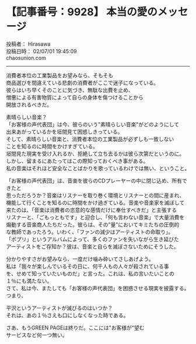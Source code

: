 # 【記事番号：9928】 本当の愛のメッセージ

投稿者： Hirasawa  
投稿日時： 02/07/01 19:45:09  
chaosunion.com

---

  
消費者本位の工業製品をお望みなら、そもそも  
商品選びを間違えている悲劇の消費者がここで迷子になっている。  
彼らはいち早くそのことに気づき、無駄な出費を止め、  
憎悪による有害物質によって自らの身体を傷つけることから  
開放されるべきだ。  
  
素晴らしい音楽？  
「お客様の声代表団」は今、彼らのいう"素晴らしい音楽"がどのようにして  
出来あがっているかを垣間見て困惑しきっている。  
そして、素晴らしい音楽と、消費者本位の工業製品が必ずしも一致しない  
ことを知るのに時間をかけすぎている。  
垣間見た現実を受け入れるか、拒絶して立ち去るかは彼ら次第だというのに。  
しかし、留まるにあたってはこの際知っておくべき事がある。  
私の音楽はそれほど安全なことばかりを歌っているわけでは無い、ということ。  
  
「お客様の声代表団」は、音楽を彼らのCDプレーヤーの中に閉じ込め、所有できたと  
思っただろうか？音楽はリスナーを取り巻く環境とリスナーとの間に産まれ、  
機能して行くことを知るのに時間をかけ過ぎている。音楽や音楽家を滅ぼして  
来たのは、「音楽は消費者の恣意的な感情だけに奉仕すべきだ」と主張する  
リスナーと、「ごもっともです」と迎合し、「何も言わない音楽」で大量消費を  
煽動する音楽商人たちだった。彼らは、その"量"においてキミたちの圧倒的  
な教師であったろう。いわく、「ファンの減少はアーティストの命取り」。  
「ポプリ」というアルバムによって、多くのファンを失いながら生き延びた  
アーティストをご存知か？彼は、音楽と自らを滅ぼさないためにそうした。  
  
分かりやすさがお望みなら、一度だけ噛み砕いてさしあげよう。  
私は「我々が楽しんでいるその日に、何千人もの人々が殺されている事  
を、せめて知っていたいものだ」と言った。これは、私の言いたいことの  
１％にも満たない。  
さて、私は今、またしても「お客様の声代表団」を困惑させる現実を披露する。つまり、  
  
平沢というアーティストが滅びるのはいつか？  
それは、あの１％さえも口にしなくなった時である。  
  
さあ、もうGREEN PAGEは終りだ。ここには"お客様が"望む  
サービスなど何一つ無い。